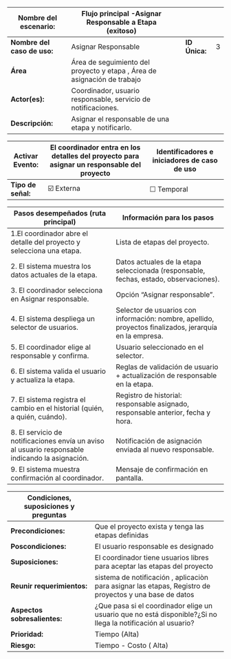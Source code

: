 | **Nombre del escenario:**|Flujo principal -Asignar Responsable a Etapa (exitoso) | | | |
|---|---|---|---|---|
| **Nombre del caso de uso:** | Asignar Responsable| | **ID Única:** | 3 |
| **Área** | Área  de seguimiento del proyecto y etapa , Área de asignación de trabajo| | | |
| **Actor(es):** | Coordinador, usuario responsable, servicio de notificaciones.  | | | |
| **Descripción:** | Asignar el responsable de una etapa y notificarlo.| | | |

| **Activar Evento:** | El coordinador entra en los detalles del proyecto para asignar un responsable del proyecto| **Identificadores e iniciadores de caso de uso** |
|---|---|---|
| **Tipo de señal:** | ☑️ Externa | ☐ Temporal | |

| **Pasos desempeñados (ruta principal)** | **Información para los pasos** |
|---|---|
| 1.El coordinador abre el detalle del proyecto y selecciona una etapa. |Lista de etapas del proyecto. |                                                                                                                                        
| 2. El sistema muestra los datos actuales de la etapa. |Datos actuales de la etapa seleccionada (responsable, fechas, estado, observaciones).|
| 3. El coordinador selecciona en Asignar responsable. |Opción “Asignar responsable”.|
| 4. El sistema despliega un selector de usuarios.|Selector de usuarios con información: nombre, apellido, proyectos finalizados, jerarquía en la empresa.  |
| 5. El coordinador elige al responsable y confirma. | Usuario seleccionado en el selector.|
| 6. El sistema valida el usuario y actualiza la etapa. |Reglas de validación de usuario + actualización de responsable en la etapa.|
| 7. El sistema registra el cambio en el historial (quién, a quién, cuándo). | Registro de historial: responsable asignado, responsable anterior, fecha y hora.|
| 8. El servicio de notificaciones envía un aviso al usuario responsable indicando la  asignación. |Notificación de asignación enviada al nuevo responsable.|
| 9. El sistema muestra confirmación al coordinador. |Mensaje de confirmación en pantalla.|

| **Condiciones, suposiciones y preguntas** | |
|---|---|
| **Precondiciones:** | Que el proyecto exista y tenga las etapas definidas  |
| **Poscondiciones:** |El usuario responsable es designado  |
| **Suposiciones:** | El coordinador tiene usuarios libres para aceptar las etapas del proyecto|
| **Reunir requerimientos:** | sistema de notificación , aplicaciòn para asignar las etapas, Registro de proyectos y una base de datos |
| **Aspectos sobresalientes:** | ¿Que pasa si el coordinador elige un usuario que no está disponible?¿Si no llega la notificación al usuario? |
| **Prioridad:** | Tiempo  (Alta)  | 
| **Riesgo:** | Tiempo - Costo ( Alta) |
